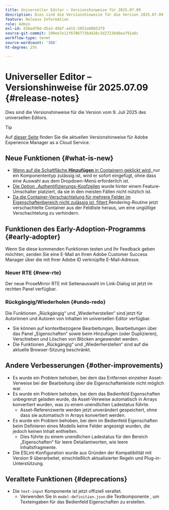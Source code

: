 ```yaml
---
title: Universeller Editor – Versionshinweise für 2025.07.09
description: Dies sind die Versionshinweise für die Version 2025.07.09 des universellen Editors.
feature: Release Information
role: Admin
exl-id: d16ed78d-d5a3-45bf-a415-5951e60b53f9
source-git-commit: 199ee7e11f6706773bd426c3d27236d6ea791a6c
workflow-type: tm+mt
source-wordcount: '368'
ht-degree: 25%

---
```



# Universeller Editor – Versionshinweise für 2025.07.09 {#release-notes}

Dies sind die Versionshinweise für die Version vom 9. Juli 2025 des universellen Editors.

>[!TIP]
>
>Auf [dieser Seite](/help/release-notes/release-notes-cloud/release-notes-current.md) finden Sie die aktuellen Versionshinweise für Adobe Experience Manager as a Cloud Service.

## Neue Funktionen {#what-is-new}

* [Wenn auf die Schaltfläche **Hinzufügen** in Containern geklickt wird, ](/help/sites-cloud/authoring/universal-editor/authoring.md#adding-components) nur ein Komponententyp zulässig ist, wird er sofort eingefügt, ohne dass eine Auswahl aus dem Dropdown-Menü erforderlich ist.
* [Die Option „Authentifizierungs-Kopfzeilen](/help/sites-cloud/authoring/universal-editor/navigation.md#autentication-settings) wurde hinter einem Feature-Umschalter platziert, da sie in den meisten Fällen nicht nützlich ist.
* [Da die Container-Verschachtelung für mehrere Felder im Eigenschaftenbereich nicht zulässig ist, filtert ](/help/implementing/universal-editor/field-types.md#fields) Rendering-Routine jetzt verschachtelte Container aus der Feldliste heraus, um eine ungültige Verschachtelung zu verhindern.

## Funktionen des Early-Adoption-Programms {#early-adopter}

Wenn Sie diese kommenden Funktionen testen und Ihr Feedback geben möchten, senden Sie eine E-Mail an Ihren Adobe Customer Success Manager über die mit Ihrer Adobe ID verknüpfte E-Mail-Adresse.

### Neuer RTE {#new-rte}

Der neue ProseMirror RTE mit Seitenauswahl im Link-Dialog ist jetzt im rechten Panel verfügbar.

### Rückgängig/Wiederholen {#undo-redo}

Die Funktionen „Rückgängig“ und „Wiederherstellen“ sind jetzt für Autorinnen und Autoren von Inhalten im universellen Editor verfügbar.

* Sie können auf kontextbezogene Bearbeitungen, Bearbeitungen über das Panel „Eigenschaften“ sowie beim Hinzufügen (oder Duplizieren), Verschieben und Löschen von Blöcken angewendet werden.
* Die Funktionen „Rückgängig“ und „Wiederherstellen“ sind auf die aktuelle Browser-Sitzung beschränkt.

## Andere Verbesserungen {#other-improvements}

* Es wurde ein Problem behoben, bei dem das Entfernen einzelner Asset-Verweise bei der Bearbeitung über die Eigenschaftenleiste nicht möglich war.
* Es wurde ein Problem behoben, bei dem das Bedienfeld Eigenschaften unbegrenzt geladen wurde, da Asset-Verweise automatisch in Arrays konvertiert wurden, was zu einem unendlichen Ladestatus führte.
   * Asset-Referenzwerte werden jetzt unverändert gespeichert, ohne dass sie automatisch in Arrays konvertiert werden.
* Es wurde ein Problem behoben, bei dem im Bedienfeld Eigenschaften beim Definieren eines Modells keine Felder angezeigt wurden, die jedoch keinen Inhalt enthielten.
   * Dies führte zu einem unendlichen Ladestatus für den Bereich „Eigenschaften“ für leere Detailantworten, wie leere Inhaltsfragmente.
* Die ESLint-Konfiguration wurde aus Gründen der Kompatibilität mit Version 9 überarbeitet, einschließlich aktualisierter Regeln und Plug-in-Unterstützung.

## Veraltete Funktionen {#deprecations}

* Die `text-input` Komponente ist jetzt offiziell veraltet.
   * Verwenden Sie in `model-definition.json` die Textkomponente , um Texteingaben für das Bedienfeld Eigenschaften zu erstellen.
